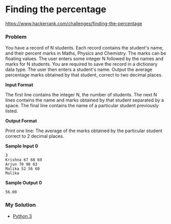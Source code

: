 # Finding the percentage

https://www.hackerrank.com/challenges/finding-the-percentage

### Problem

You have a record of N students. Each record contains the student's name, and their percent marks in Maths, Physics and Chemistry. 
The marks can be floating values. The user enters some integer N followed by the names and marks for N students. 
You are required to save the record in a dictionary data type. The user then enters a student's name. 
Output the average percentage marks obtained by that student, correct to two decimal places.

**Input Format**

The first line contains the integer N, the number of students. 
The next N lines contains the name and marks obtained by that student separated by a space. 
The final line contains the name of a particular student previously listed.

**Output Format**

Print one line: The average of the marks obtained by the particular student correct to 2 decimal places.

**Sample Input 0**
```
3
Krishna 67 68 69
Arjun 70 98 63
Malika 52 56 60
Malika
```

**Sample Output 0**
```
56.00
```

### My Solution

- [Python 3](python3.py)
